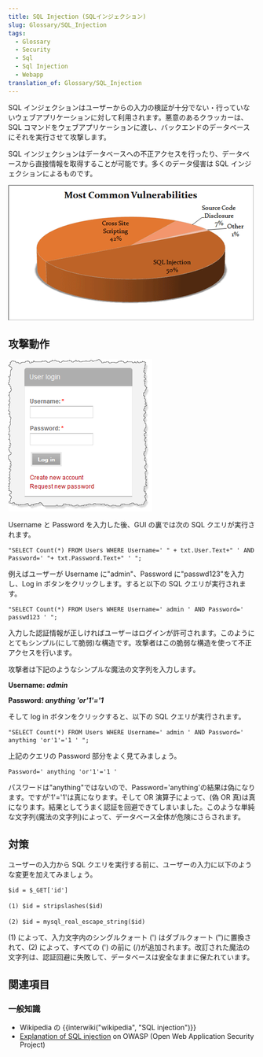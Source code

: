 ```yaml
---
title: SQL Injection (SQLインジェクション)
slug: Glossary/SQL_Injection
tags:
  - Glossary
  - Security
  - Sql
  - Sql Injection
  - Webapp
translation_of: Glossary/SQL_Injection
---
```

SQL インジェクションはユーザーからの入力の検証が十分でない・行っていないウェブアプリケーションに対して利用されます。悪意のあるクラッカーは、SQL コマンドをウェブアプリケーションに渡し、バックエンドのデータベースにそれを実行させて攻撃します。

SQL インジェクションはデータベースへの不正アクセスを行ったり、データベースから直接情報を取得することが可能です。多くのデータ侵害は SQL インジェクションによるものです。

[![](sql_inj_xss.gif)](http://www.acunetix.com/wp-content/uploads/2010/09/sql_inj_xss.gif)

## 攻撃動作

![](updates_loginscreen.png)

Username と Password を入力した後、GUI の裏では次の SQL クエリが実行されます。

```
"SELECT Count(*) FROM Users WHERE Username=' " + txt.User.Text+" ' AND Password=' "+ txt.Password.Text+" ' ";
```

例えばユーザーが Username に"admin"、Password に"passwd123"を入力し、Log in ボタンをクリックします。すると以下の SQL クエリが実行されます。

```
"SELECT Count(*) FROM Users WHERE Username=' admin ' AND Password=' passwd123 ' ";
```

入力した認証情報が正しければユーザーはログインが許可されます。このようにとてもシンプル(にして脆弱)な構造です。攻撃者はこの脆弱な構造を使って不正アクセスを行います。

攻撃者は下記のようなシンプルな魔法の文字列を入力します。

**Username: _admin_**

**Password: _anything 'or'1'='1_**

そして log in ボタンをクリックすると、以下の SQL クエリが実行されます。

```
"SELECT Count(*) FROM Users WHERE Username=' admin ' AND Password=' anything 'or'1'='1 ' ";
```

上記のクエリの Password 部分をよく見てみましょう。

```
Password=' anything 'or'1'='1 '
```

パスワードは"anything"ではないので、Password='anything'の結果は偽になります。ですが'1'='1'は真になります。そして OR 演算子によって、(偽 OR 真)は真になります。結果としてうまく認証を回避できてしまいました。このような単純な文字列(魔法の文字列)によって、データベース全体が危険にさらされます。

## 対策

ユーザーの入力から SQL クエリを実行する前に、ユーザーの入力に以下のような変更を加えてみましょう。

```
$id = $_GET['id']

(1) $id = stripslashes($id)

(2) $id = mysql_real_escape_string($id)
```

(1) によって、入力文字内のシングルクォート (') はダブルクォート (")に置換されて、(2) によって、すべての (') の前に (/)が追加されます。改訂された魔法の文字列は、認証回避に失敗して、データベースは安全なままに保たれています。

## 関連項目

### 一般知識

- Wikipedia の {{interwiki("wikipedia", "SQL injection")}}
- [Explanation of SQL injection](https://www.owasp.org/index.php/SQL_Injection) on OWASP (Open Web Application Security Project)
